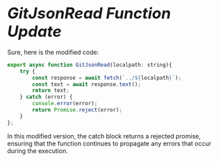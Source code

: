 # **<span style="font-size: 35px; font-style: italic;">GitJsonRead Function Update</span>**


<div class="body-full">

Sure, here is the modified code:

```javascript
export async function GitJsonRead(localpath: string){
    try {
        const response = await fetch(`../${localpath}`);
        const text = await response.text();
        return text;
    } catch (error) {
        console.error(error);
        return Promise.reject(error);
    }
};
```

In this modified version, the catch block returns a rejected promise, ensuring that the function continues to propagate any errors that occur during the execution.


</div>